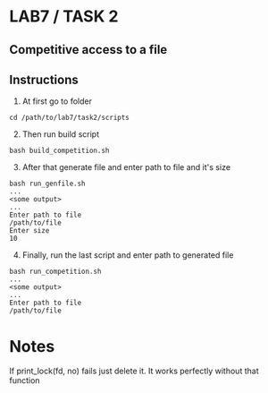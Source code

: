 # LAB7 / TASK 2
## Competitive access to a file

## Instructions

1. At first go to folder
```
cd /path/to/lab7/task2/scripts
```
2. Then run build script
```
bash build_competition.sh
```
3. After that generate file and enter path to file and it's size
```
bash run_genfile.sh
...
<some output>
...
Enter path to file
/path/to/file
Enter size
10
```
4. Finally, run the last script and enter path to generated file
```
bash run_competition.sh
...
<some output>
...
Enter path to file
/path/to/file
```
# Notes

If print_lock(fd, no) fails just delete it. It works perfectly without that function
